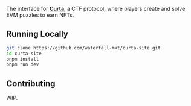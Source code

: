 The interface for [**Curta**](https://curta.wtf), a CTF protocol, where players create and solve EVM puzzles to earn NFTs.

## Running Locally

```sh
git clone https://github.com/waterfall-mkt/curta-site.git
cd curta-site
pnpm install
pnpm run dev
```

## Contributing

WIP.
